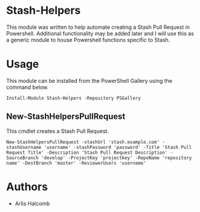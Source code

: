 # Stash-Helpers
This module was written to help automate creating a Stash Pull Request in Powershell. Additional functionality may be added later and I will use this as a generic module to house Powershell functions specific to Stash.


# Usage
This module can be installed from the PowerShell Gallery using the command below.
```
Install-Module Stash-Helpers -Repository PSGallery
```
## New-StashHelpersPullRequest
This cmdlet creates a Stash Pull Request.
```
New-StashHelpersPullRequest -stashUrl 'stash.example.com' -stashUsername 'username' -stashPassword 'password' -Title 'Stash Pull Request Title' -Description 'Stash Pull Request Description' -SourceBranch 'develop' -ProjectKey 'projectkey' -RepoName 'repository name' -DestBranch 'master' -ReviewerUsers 'username'
```

# Authors
- Arlis Halcomb
